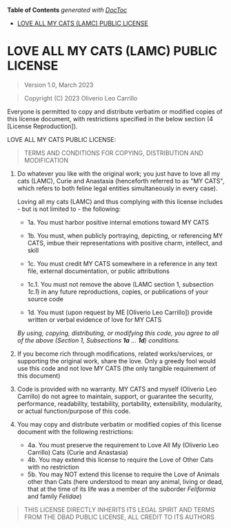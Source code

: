 <!-- START doctoc generated TOC please keep comment here to allow auto update -->
<!-- DON'T EDIT THIS SECTION, INSTEAD RE-RUN doctoc TO UPDATE -->
**Table of Contents**  *generated with [DocToc](https://github.com/thlorenz/doctoc)*

- [LOVE ALL MY CATS (LAMC) PUBLIC LICENSE](#love-all-my-cats-lamc-public-license)

<!-- END doctoc generated TOC please keep comment here to allow auto update -->

# LOVE ALL MY CATS (LAMC) PUBLIC LICENSE

> Version 1.0, March 2023

> Copyright (C) 2023 Oliverio Leo Carrillo

Everyone is permitted to copy and distribute verbatim or modified
copies of this license document, with restrictions specified in the below section (4 [License Reproduction]).

LOVE ALL MY CATS PUBLIC LICENSE:

> TERMS AND CONDITIONS FOR COPYING, DISTRIBUTION AND MODIFICATION

1. Do whatever you like with the original work; you just have to love all my cats (LAMC), Curie and Anastasia (henceforth referred to as "MY CATS", which refers to both feline legal entities simultaneously in every case).

   Loving all my cats (LAMC) and thus complying with this license includes - but is not limited to - the following:

    - 1a. You must harbor positive internal emotions toward MY CATS

    - 1b. You must, when publicly portraying, depicting, or referencing MY CATS, imbue their representations with positive charm, intellect, and skill

    - 1c. You must credit MY CATS somewhere in a reference in any text file, external documentation, or public attributions

    - 1c.1. You must not remove the above (LAMC section 1, subsection *1c.1*) in any future reproductions, copies, or publications of your source code

    - 1d. You must (upon request by ME [Oliverio Leo Carrillo]) provide written or verbal evidence of love for MY CATS

   *By using, copying, distributing, or modifying this code, you agree to all of the above (Section 1, Subsections **1a** ... **1d**) conditions.*


2. If you become rich through modifications, related works/services, or supporting the original work,
   share the love. Only a greedy fool would use this code and not love MY CATS (the only tangible requirement of this document)

3. Code is provided with no warranty. MY CATS and myself (Oliverio Leo Carrillo) do not agree to maintain, support, or guarantee the security, performance, readability, testability, portability, extensibility, modularity, or actual function/purpose of this code.

4. You may copy and distribute verbatim or modified
   copies of this license document with the following restrictions:

    - 4a. You must preserve the requirement to Love All My (Oliverio Leo Carrillo) Cats (Curie and Anastasia)
    - 4b. You may extend this license to require the Love of Other Cats with no restriction
    - 5b. You may NOT extend this license to require the Love of Animals other than Cats (here understood to mean any animal, living or dead, that at the time of its life was a member of the suborder *Feliformia* and family *Felidae*)

> THIS LICENSE DIRECTLY INHERITS ITS LEGAL SPIRIT AND TERMS FROM THE DBAD PUBLIC LICENSE, ALL CREDIT TO ITS AUTHORS